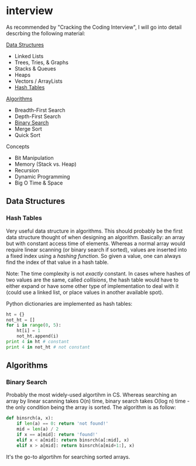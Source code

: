# interview

As recommended by "Cracking the Coding Interview", I will go into detail descrbing the following material:

[Data Structures](#data-structures)
* Linked Lists
* Trees, Tries, & Graphs
* Stacks & Queues
* Heaps
* Vectors / ArrayLists
* [Hash Tables](#hash-tables)

[Algorithms](#algorithms)
* Breadth-First Search
* Depth-First Search
* [Binary Search](#binary-search)
* Merge Sort
* Quick Sort

Concepts
* Bit Manipulation
* Memory (Stack vs. Heap)
* Recursion
* Dynamic Programming
* Big O Time & Space

## Data Structures

### Hash Tables

Very useful data structure in algorithms. This should probably be the first data structure thought of when designing an algorithm. Basically: an array but with constant access time of elements. Whereas a normal array would require linear scanning (or binary search if sorted), values are inserted into a fixed index using a *hashing function*. So given a value, one can always find the index of that value in a hash table.

Note: The time complexity is not *exactly* constant. In cases where hashes of two values are the same, called *collisions*, the hash table would have to either expand or have some other type of implementation to deal with it (could use a linked list, or place values in another available spot).

Python dictionaries are implemented as hash tables:

```python
ht = {}
not_ht = []
for i in range(0, 5):
    ht[i] = 1
    not_ht.append(i)
print 4 in ht # constant
print 4 in not_ht # not constant
```

## Algorithms

### Binary Search

Probably the most widely-used algortihm in CS. Whereas searching an array by linear scanning takes O(n) time, binary search takes O(log n) time - the only condition being the array is sorted. The algorithm is as follow:

```python
def binsrch(a, x):
    if len(a) == 0: return 'not found!'
    mid = len(a) / 2
    if x == a[mid]: return 'found!'
    elif x < a[mid]: return binsrch(a[:mid], x)
    elif x > a[mid]: return binsrch(a[mid+1:], x)
```

It's the go-to algortihm for searching sorted arrays.
